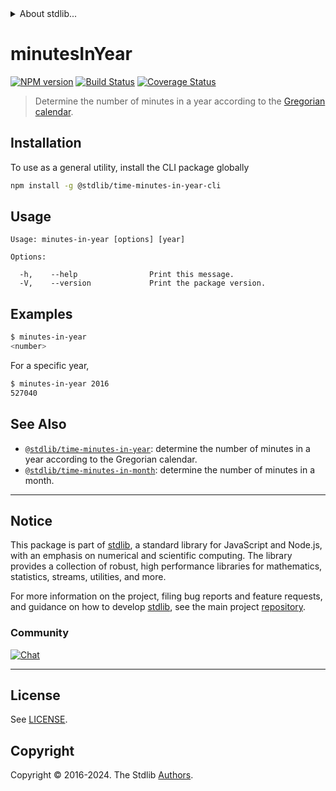 <!--

@license Apache-2.0

Copyright (c) 2018 The Stdlib Authors.

Licensed under the Apache License, Version 2.0 (the "License");
you may not use this file except in compliance with the License.
You may obtain a copy of the License at

   http://www.apache.org/licenses/LICENSE-2.0

Unless required by applicable law or agreed to in writing, software
distributed under the License is distributed on an "AS IS" BASIS,
WITHOUT WARRANTIES OR CONDITIONS OF ANY KIND, either express or implied.
See the License for the specific language governing permissions and
limitations under the License.

-->


<details>
  <summary>
    About stdlib...
  </summary>
  <p>We believe in a future in which the web is a preferred environment for numerical computation. To help realize this future, we've built stdlib. stdlib is a standard library, with an emphasis on numerical and scientific computation, written in JavaScript (and C) for execution in browsers and in Node.js.</p>
  <p>The library is fully decomposable, being architected in such a way that you can swap out and mix and match APIs and functionality to cater to your exact preferences and use cases.</p>
  <p>When you use stdlib, you can be absolutely certain that you are using the most thorough, rigorous, well-written, studied, documented, tested, measured, and high-quality code out there.</p>
  <p>To join us in bringing numerical computing to the web, get started by checking us out on <a href="https://github.com/stdlib-js/stdlib">GitHub</a>, and please consider <a href="https://opencollective.com/stdlib">financially supporting stdlib</a>. We greatly appreciate your continued support!</p>
</details>

# minutesInYear

[![NPM version][npm-image]][npm-url] [![Build Status][test-image]][test-url] [![Coverage Status][coverage-image]][coverage-url] <!-- [![dependencies][dependencies-image]][dependencies-url] -->

> Determine the number of minutes in a year according to the [Gregorian calendar][gregorian-calendar].











<section class="cli">



<section class="installation">

## Installation

To use as a general utility, install the CLI package globally

```bash
npm install -g @stdlib/time-minutes-in-year-cli
```

</section>

<!-- CLI usage documentation. -->

<section class="usage">

## Usage

```text
Usage: minutes-in-year [options] [year]

Options:

  -h,    --help                Print this message.
  -V,    --version             Print the package version.
```

</section>

<!-- /.usage -->

<section class="examples">

## Examples

```bash
$ minutes-in-year
<number>
```

For a specific year,

```bash
$ minutes-in-year 2016
527040
```

</section>

<!-- /.examples -->

</section>

<!-- /.cli -->

<!-- Section for related `stdlib` packages. Do not manually edit this section, as it is automatically populated. -->

<section class="related">

## See Also

-   <span class="package-name">[`@stdlib/time-minutes-in-year`][@stdlib/time-minutes-in-year]</span><span class="delimiter">: </span><span class="description">determine the number of minutes in a year according to the Gregorian calendar.</span>
-   <span class="package-name">[`@stdlib/time-minutes-in-month`][@stdlib/time/minutes-in-month]</span><span class="delimiter">: </span><span class="description">determine the number of minutes in a month.</span>

</section>

<!-- /.related -->

<!-- Section for all links. Make sure to keep an empty line after the `section` element and another before the `/section` close. -->


<section class="main-repo" >

* * *

## Notice

This package is part of [stdlib][stdlib], a standard library for JavaScript and Node.js, with an emphasis on numerical and scientific computing. The library provides a collection of robust, high performance libraries for mathematics, statistics, streams, utilities, and more.

For more information on the project, filing bug reports and feature requests, and guidance on how to develop [stdlib][stdlib], see the main project [repository][stdlib].

### Community

[![Chat][chat-image]][chat-url]

---

## License

See [LICENSE][stdlib-license].


## Copyright

Copyright &copy; 2016-2024. The Stdlib [Authors][stdlib-authors].

</section>

<!-- /.stdlib -->

<!-- Section for all links. Make sure to keep an empty line after the `section` element and another before the `/section` close. -->

<section class="links">

[npm-image]: http://img.shields.io/npm/v/@stdlib/time-minutes-in-year-cli.svg
[npm-url]: https://npmjs.org/package/@stdlib/time-minutes-in-year-cli

[test-image]: https://github.com/stdlib-js/time-minutes-in-year@v0.2.2/actions/workflows/test.yml/badge.svg?branch=v0.2.2
[test-url]: https://github.com/stdlib-js/time-minutes-in-year@v0.2.2/actions/workflows/test.yml?query=branch:v0.2.2

[coverage-image]: https://img.shields.io/codecov/c/github/stdlib-js/time-minutes-in-year@v0.2.2/main.svg
[coverage-url]: https://codecov.io/github/stdlib-js/time-minutes-in-year@v0.2.2?branch=main

<!--

[dependencies-image]: https://img.shields.io/david/stdlib-js/time-minutes-in-year@v0.2.2.svg
[dependencies-url]: https://david-dm.org/stdlib-js/time-minutes-in-year@v0.2.2/main

-->

[chat-image]: https://img.shields.io/gitter/room/stdlib-js/stdlib.svg
[chat-url]: https://app.gitter.im/#/room/#stdlib-js_stdlib:gitter.im

[stdlib]: https://github.com/stdlib-js/stdlib

[stdlib-authors]: https://github.com/stdlib-js/stdlib/graphs/contributors

[cli-section]: https://github.com/stdlib-js/time-minutes-in-year@v0.2.2#cli
[cli-url]: https://github.com/stdlib-js/time-minutes-in-year@v0.2.2/tree/cli
[@stdlib/time-minutes-in-year]: https://github.com/stdlib-js/time-minutes-in-year@v0.2.2/tree/main

[umd]: https://github.com/umdjs/umd
[es-module]: https://developer.mozilla.org/en-US/docs/Web/JavaScript/Guide/Modules

[deno-url]: https://github.com/stdlib-js/time-minutes-in-year@v0.2.2/tree/deno
[deno-readme]: https://github.com/stdlib-js/time-minutes-in-year@v0.2.2/blob/deno/README.md
[umd-url]: https://github.com/stdlib-js/time-minutes-in-year@v0.2.2/tree/umd
[umd-readme]: https://github.com/stdlib-js/time-minutes-in-year@v0.2.2/blob/umd/README.md
[esm-url]: https://github.com/stdlib-js/time-minutes-in-year@v0.2.2/tree/esm
[esm-readme]: https://github.com/stdlib-js/time-minutes-in-year@v0.2.2/blob/esm/README.md
[branches-url]: https://github.com/stdlib-js/time-minutes-in-year@v0.2.2/blob/main/branches.md

[stdlib-license]: https://raw.githubusercontent.com/stdlib-js/time-minutes-in-year@v0.2.2/main/LICENSE

[gregorian-calendar]: https://en.wikipedia.org/wiki/Gregorian_calendar

[date-object]: https://developer.mozilla.org/en-US/docs/Web/JavaScript/Reference/Global_Objects/Date

<!-- <related-links> -->

[@stdlib/time/minutes-in-month]: https://github.com/stdlib-js/time-minutes-in-month

<!-- </related-links> -->

</section>

<!-- /.links -->

